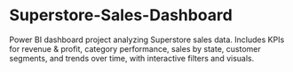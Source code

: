 # Superstore-Sales-Dashboard
Power BI dashboard project analyzing Superstore sales data. Includes KPIs for revenue &amp; profit, category performance, sales by state, customer segments, and trends over time, with interactive filters and visuals.

